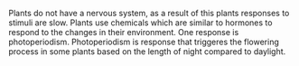 Plants do not have a nervous system, as a result of this plants responses to stimuli are slow.
Plants use chemicals which are similar to hormones to respond to the changes in their environment.
One response is photoperiodism. Photoperiodism is response that triggeres the flowering process in
some plants based on the length of night compared to daylight.
